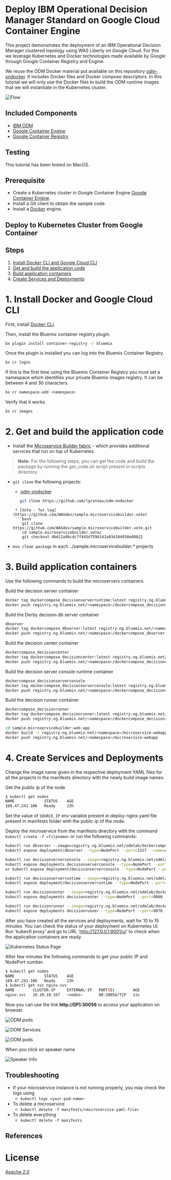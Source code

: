# Deploy IBM Operational Decision Manager Standard on Google Cloud Container Engine

This project demonstrates the deployment of an IBM Operational Decision Manager clustered topology using WAS Liberty on Google Cloud. For this we leverage Kubernetes and Docker technologies made available by Google through Google Container Registry and Engine.

We reuse the ODM Docker material put available on this repository [odm-ondocker](https://github.com/lgrateau/odm-ondocker). It includes Docker files and Docker compose descriptors. In this tutorial we will only use the Docker files to build the ODM runtime images that we will instantiate in the Kubernetes cluster.

![Flow](../images/ODMinKubernetes-Flow.png)

## Included Components
- [IBM ODM](https://www.ibm.com/support/knowledgecenter/SSQP76_8.9.0/welcome/kc_welcome_odmV.html)
- [Google Container Engine](...)
- [Google Container Registry](...)

## Testing
This tutorial has been tested on MacOS.

## Prerequisite

* Create a Kubernetes cluster in Google Container Engine [Google Container Engine](...).
* Install a Git client to obtain the sample code.
* Install a [Docker](https://docs.docker.com/engine/installation/) engine.

## Deploy to Kubernetes Cluster from Google Container

## Steps

1. [Install Docker CLI and Google Cloud CLI](#1-install-docker-cli-and-google-cloud-cli)
2. [Get and build the application code](#2-get-and-build-the-application-code)
3. [Build application containers](#3-build-application-containers)
4. [Create Services and Deployments](#4-create-services-and-deployments)

# 1. Install Docker and Google Cloud CLI

First, install [Docker CLI](https://www.docker.com/community-edition#/download).

Then, install the Bluemix container registry plugin.

```bash
bx plugin install container-registry -r bluemix
```

Once the plugin is installed you can log into the Bluemix Container Registry.

```bash
bx cr login
```

If this is the first time using the Bluemix Container Registry you must set a namespace which identifies your private Bluemix images registry. It can be between 4 and 30 characters.

```bash
bx cr namespace-add <namespace>
```

Verify that it works.

```bash
bx cr images
```


# 2. Get and build the application code

* Install the [Microservice Builder fabric](https://microservicebuilder.mybluemix.net/docs/installing_fabric_task.html) - which provides additional services that run on top of Kubernetes.

> **Note:** For the following steps, you can get the code and build the package by running the get_code.sh script present in scripts directory.

* `git clone` the following projects:
   * [odm-ondocker](https://github.com/lgrateau/odm-ondocker)
   ```bash
      git clone https://github.com/lgrateau/odm-ondocker
  ```

  ```
   * [Vote - for log](https://github.com/WASdev/sample.microservicebuilder.vote)
   ```bash
      git clone https://github.com/WASdev/sample.microservicebuilder.vote.git
      cd sample.microservicebuilder.vote/
      git checkout 4bd11a9bcdc7f445d7596141a034104938e08b22
  ```

* `mvn clean package` in each ../sample.microservicebuilder.* projects


# 3. Build application containers

Use the following commands to build the microservers containers.

Build the decision server container

```bash
docker tag dockercompose_decisionserverruntime:latest registry.ng.bluemix.net/<namespace>/dockercompose_decisionserverruntime:latest 
docker push registry.ng.bluemix.net/<namespace>/dockercompose_decisionserverruntime:latest  
```

Build the Derby decision db server container

```bash
dbserver
docker tag dockercompose_dbserver:latest registry.ng.bluemix.net/<namespace>/dockercompose_dbserver:latest  
docker push registry.ng.bluemix.net/<namespace>/dockercompose_dbserver:latest
```

Build the decision center container

```bash
dockercompose_decisioncenter
docker tag dockercompose_decisioncenter:latest registry.ng.bluemix.net/<namespace>/dockercompose_decisioncenter:latest  
docker push registry.ng.bluemix.net/<namespace>/dockercompose_decisioncenter:latest
```

Build the decision server console runtime container

```bash
dockercompose_decisionserverconsole
docker tag dockercompose_decisionserverconsole:latest registry.ng.bluemix.net/<namespace>/dockercompose_decisionserverconsole:latest  
docker push registry.ng.bluemix.net/<namespace>/dockercompose_decisionserverconsole:latest
```

Build the decision runner container

```bash
dockercompose_decisionrunner
docker tag dockercompose_decisionrunner:latest registry.ng.bluemix.net/<namespace>/dockercompose_decisionrunner:latest
docker push registry.ng.bluemix.net/<namespace>/dockercompose_decisionrunner:latest
```

```bash ToDo
cd sample.microservicebuilder.web-app
docker build -t registry.ng.bluemix.net/<namespace>/microservice-webapp .
docker push registry.ng.bluemix.net/<namespace>/microservice-webapp
```

# 4. Create Services and Deployments

Change the image name given in the respective deployment YAML files for  all the projects in the manifests directory with the newly build image names.

Get the public ip of the node

```bash
$ kubectl get nodes
NAME             STATUS    AGE
169.47.241.106   Ready     23h
```
Set the value of `SOURCE_IP` env variable present in deploy-nginx.yaml file present in manifests folder with the public ip of the node.

Deploy the microservice from the manifests directory with the command `kubectl create -f <filename>` or run the following commands:

```bash
kubectl run dbserver --image=registry.ng.bluemix.net/odmlab/dockercompose_dbserver:latest
kubectl expose deployment/dbserver --type=NodePort --port=1527 --name=dbserver

kubectl run decisionserverconsole --image=registry.ng.bluemix.net/odmlab/dockercompose_decisionserverconsole:latest
kubectl expose deployments decisionserverconsole --type=NodePort --port=9080 --name=decisionserverconsole
or kubectl expose deployment/decisionserverconsole --type=NodePort --port=9080,1883 --name=decisionserverconsole

kubectl run decisionserverruntime --image=registry.ng.bluemix.net/odmlab/dockercompose_decisionserverruntime:latest 
kubectl expose deployment/decisionserverruntime --type=NodePort --port=9080 --name=decisionserverruntime

kubectl run decisioncenter --image=registry.ng.bluemix.net/odmlab/dockercompose_decisioncenter:latest
kubectl expose deployments decisioncenter --type=NodePort --port=9060 --name=decisioncenter

kubectl run decisionrunner --image=registry.ng.bluemix.net/odmlab/dockercompose_decisionrunner:latest
kubectl expose deployments decisionrunner --type=NodePort --port=9070 --name=decisionrunner
```

After you have created all the services and deployments, wait for 10 to 15 minutes. You can check the status of your deployment on Kubernetes UI. Run 'kubectl proxy' and go to URL 'http://127.0.0.1:8001/ui' to check when the application containers are ready.

![Kubernetes Status Page](images/kube_ui.png)


After few minutes the following commands to get your public IP and NodePort number.

```bash
$ kubectl get nodes
NAME             STATUS    AGE
169.47.241.106   Ready     23h
$ kubectl get svc nginx-svc
NAME        CLUSTER-IP     EXTERNAL-IP   PORT(S)        AGE
nginx-svc   10.10.10.167   <nodes>       80:30056/TCP   11s
```

Now you can use the link **http://[IP]:30056** to access your application on browser.

![ODM pods](./images/ODM-Kubernetes-gcloud-nodes.png)

![ODM Services](./images/ODM-Kubernetes-gcloud-services.png)

![ODM pods](./images/ODM-Kubernetes-gcloud-pods.png)

When you click on speaker name

![Speaker Info](images/ui2.png)

## Troubleshooting

* If your microservice instance is not running properly, you may check the logs using
	* `kubectl logs <your-pod-name>`
* To delete a microservice
	* `kubectl delete -f manifests/<microservice-yaml-file>`
* To delete everything
	* `kubectl delete -f manifests`


## References

# License
[Apache 2.0](LICENSE)

